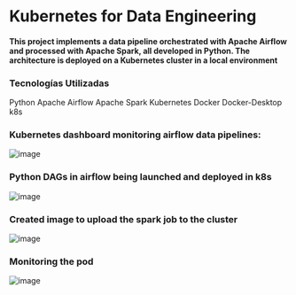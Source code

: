 # Kubernetes for Data Engineering

#### This project implements a data pipeline orchestrated with Apache Airflow and processed with Apache Spark, all developed in Python. The architecture is deployed on a Kubernetes cluster in a local environment

### Tecnologías Utilizadas
Python
Apache Airflow
Apache Spark
Kubernetes
Docker
Docker-Desktop k8s

### Kubernetes dashboard monitoring airflow data pipelines:
![image](https://github.com/user-attachments/assets/ace7dd69-9e51-4779-aa22-f80a8b661297)

### Python DAGs in airflow being launched and deployed in k8s
![image](https://github.com/user-attachments/assets/8e4df481-b450-4486-b881-9e37225eee55)

### Created image to upload the spark job to the cluster
![image](https://github.com/user-attachments/assets/726e9e99-335c-4d80-9e26-5395beeeb630)

### Monitoring the pod
![image](https://github.com/user-attachments/assets/358d2d77-9d04-4c06-8ad8-bb4916c66e79)

